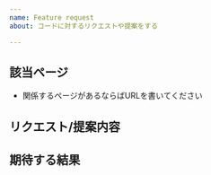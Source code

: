 ```yaml
---
name: Feature request
about: コードに対するリクエストや提案をする

---
```


## 該当ページ

- 関係するページがあるならばURLを書いてください

## リクエスト/提案内容

<!-- 
追加してほしい新しいトピックや内容をもっと詳細に解説してほしいなどのリクエスト内容を詳細にかいてください。
またその提案の背景や目的などがあれば書いてください。
 -->

## 期待する結果

<!-- このIssueはどのような状態になったら解決したことになるかを書いてください -->